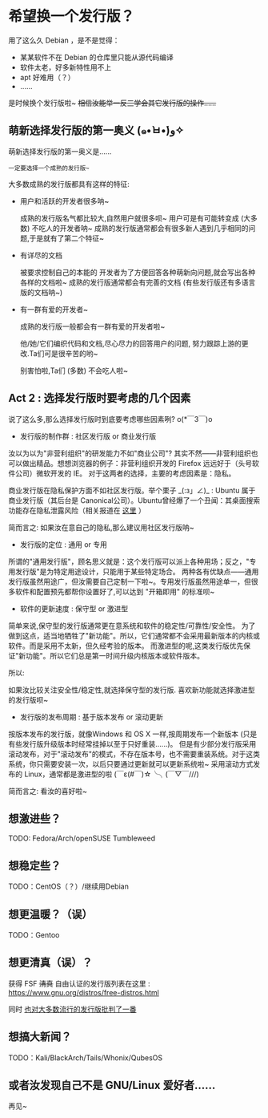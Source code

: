 # 希望换一个发行版？

用了这么久 Debian ，是不是觉得：

* 某某软件不在 Debian 的仓库里只能从源代码编译
* 软件太老，好多新特性用不上
* apt 好难用（？）
* ……

是时候换个发行版啦~ <del>相信汝能举一反三学会其它发行版的操作……</del>


## 萌新选择发行版的第一奥义 (๑•̀ㅂ•́)و✧

萌新选择发行版的第一奥义是......

    一定要选择一个成熟的发行版~

大多数成熟的发行版都具有这样的特征:

* 用户和活跃的开发者很多呐~

    成熟的发行版名气都比较大,自然用户就很多呗~
    用户可是有可能转变成 (大多数) 不吃人的开发者呐~
    成熟的发行版通常都会有很多新人遇到几乎相同的问题,于是就有了第二个特征~

* 有详尽的文档

    </del>被要求控制自己的本能的</del> 开发者为了方便回答各种萌新向问题,就会写出各种各样的文档啦~
    成熟的发行版通常都会有完善的文档 (有些发行版还有多语言版的文档呐~)

* 有一群有爱的开发者~

    成熟的发行版一般都会有一群有爱的开发者啦~

    他/她/它们编织代码和文档,尽心尽力的回答用户的问题, 努力跟踪上游的更改.Ta们可是很辛苦的哟~

    别害怕啦,Ta们 (多数) 不会吃人啦~

## Act 2 : 选择发行版时要考虑的几个因素

说了这么多,那么选择发行版时到底要考虑哪些因素咧? o(*￣3￣)o
* 发行版的制作群 : 社区发行版 or 商业发行版

汝以为以为"非营利组织"的研发能力不如"商业公司"?
其实不然——非营利组织也可以做出精品。想想浏览器的例子：非营利组织开发的 Firefox 远远好于（头号软件公司）微软开发的 IE。
对于这两者的选择，主要的考虑因素是：隐私。

商业发行版在隐私保护方面不如社区发行版。举个栗子 \_(:з」∠)\_ :
Ubuntu 属于商业发行版（其后台是 Canonical公司）。Ubuntu曾经爆了一个丑闻：其桌面搜索功能存在隐私泄露风险（相关报道在 
[这里](https://www.eff.org/deeplinks/2012/10/privacy-ubuntu-1210-amazon-ads-and-data-leaks) ）

简而言之: 如果汝在意自己的隐私,那么建议用社区发行版呐~

* 发行版的定位 : 通用 or 专用

所谓的"通用发行版"，顾名思义就是：这个发行版可以派上各种用场；反之，"专用发行版"是为特定用途设计，只能用于某些特定场合。
两种各有优缺点——通用发行版虽然用途广，但汝需要自己定制一下啦~。专用发行版虽然用途单一，但很多软件和配置预先都帮你设置好了,可以达到 "开箱即用" 的标准呗~

* 软件的更新速度 : 保守型 or 激进型

简单来说,保守型的发行版通常更在意系统和软件的稳定性/可靠性/安全性。 为了做到这点，适当地牺牲了"新功能"。所以，它们通常都不会采用最新版本的内核或软件。而是采用不太新，但久经考验的版本。
而激进型的呢,这类发行版优先保证"新功能"。所以它们总是第一时间升级内核版本或软件版本。

所以:

如果汝比较关注安全性/稳定性,就选择保守型的发行版. 喜欢新功能就选择激进型的发行版呗~

* 发行版的发布周期 : 基于版本发布 or 滚动更新

按版本发布的发行版，就像Windows 和 OS X 一样,按周期发布一个新版本 (只是有些发行版升级版本时经常挂掉以至于只好重装......)。
但是有少部分发行版采用滚动发布，对于"滚动发布"的模式，不存在版本号，也不需要重装系统。对于这类系统，你只需要安装一次，以后只要通过更新就可以更新系统啦~
采用滚动方式发布的 Linux，通常都是激进型的啦 (￣ε(#￣)☆╰╮(￣▽￣///)

简而言之: 看汝的喜好啦~

## 想激进些？

TODO: Fedora/Arch/openSUSE Tumbleweed

## 想稳定些？

TODO：CentOS（？）/继续用Debian

## 想更温暖？（误）

TODO：Gentoo

## 想更清真（误）？

获得 FSF <del>清真</del> 自由认证的发行版列表在这里 : https://www.gnu.org/distros/free-distros.html

同时 [也对大多数流行的发行版批判了一番](https://www.gnu.org/distros/common-distros.zh-cn.html) 

## 想搞大新闻？

TODO：Kali/BlackArch/Tails/Whonix/QubesOS

## 或者汝发现自己不是 GNU/Linux 爱好者……

再见~ 
